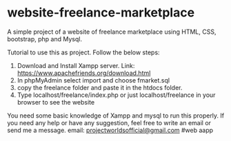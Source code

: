 # website-freelance-marketplace
A simple project of a website of freelance marketplace using HTML, CSS, bootstrap, php and Mysql.


Tutorial to use this as project.
Follow the below steps:
 1. Download and Install Xampp server. Link: https://www.apachefriends.org/download.html
 2. In phpMyAdmin select import and choose fmarket.sql
 3. copy the freelance folder and paste it in the htdocs folder.
 4. Type localhost/freelance/index.php or just localhost/freelance in your browser to see the website
 
You need some basic knowledge of Xampp and mysql to run this properly.
If you need any help or have any suggestion, feel free to write an email or send me a message.
 email: projectworldsofficial@gmail.com
#web aapp
